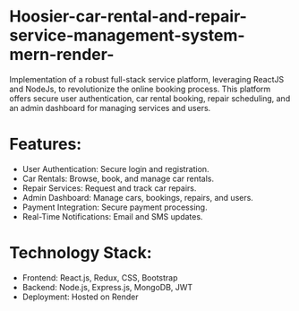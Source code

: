 # Hoosier-car-rental-and-repair-service-management-system-mern-render-
Implementation of a robust full-stack service platform, leveraging ReactJS and NodeJs, to revolutionize the online booking process.
This platform offers secure user authentication, car rental booking, repair scheduling, and an admin dashboard for managing services and users.

# Features:
- User Authentication: Secure login and registration.
- Car Rentals: Browse, book, and manage car rentals.
- Repair Services: Request and track car repairs.
- Admin Dashboard: Manage cars, bookings, repairs, and users.
- Payment Integration: Secure payment processing.
- Real-Time Notifications: Email and SMS updates.
# Technology Stack:
- Frontend: React.js, Redux, CSS, Bootstrap
- Backend: Node.js, Express.js, MongoDB, JWT
- Deployment: Hosted on Render
